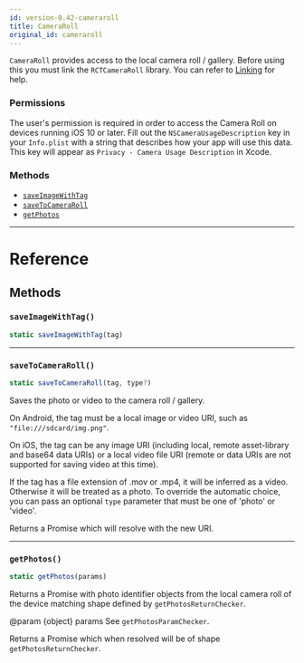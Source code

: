 ```yaml
---
id: version-0.42-cameraroll
title: CameraRoll
original_id: cameraroll
---
```


`CameraRoll` provides access to the local camera roll / gallery. Before using this you must link the `RCTCameraRoll` library. You can refer to [Linking](linking-libraries-ios.md) for help.

### Permissions

The user's permission is required in order to access the Camera Roll on devices running iOS 10 or later. Fill out the `NSCameraUsageDescription` key in your `Info.plist` with a string that describes how your app will use this data. This key will appear as `Privacy - Camera Usage Description` in Xcode.

### Methods

* [`saveImageWithTag`](cameraroll.md#saveimagewithtag)
* [`saveToCameraRoll`](cameraroll.md#savetocameraroll)
* [`getPhotos`](cameraroll.md#getphotos)

---

# Reference

## Methods

### `saveImageWithTag()`

```javascript
static saveImageWithTag(tag)
```

---

### `saveToCameraRoll()`

```javascript
static saveToCameraRoll(tag, type?)
```

Saves the photo or video to the camera roll / gallery.

On Android, the tag must be a local image or video URI, such as `"file:///sdcard/img.png"`.

On iOS, the tag can be any image URI (including local, remote asset-library and base64 data URIs) or a local video file URI (remote or data URIs are not supported for saving video at this time).

If the tag has a file extension of .mov or .mp4, it will be inferred as a video. Otherwise it will be treated as a photo. To override the automatic choice, you can pass an optional `type` parameter that must be one of 'photo' or 'video'.

Returns a Promise which will resolve with the new URI.

---

### `getPhotos()`

```javascript
static getPhotos(params)
```

Returns a Promise with photo identifier objects from the local camera roll of the device matching shape defined by `getPhotosReturnChecker`.

@param {object} params See `getPhotosParamChecker`.

Returns a Promise which when resolved will be of shape `getPhotosReturnChecker`.
